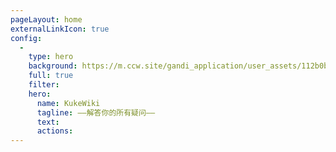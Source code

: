 ```yaml
---
pageLayout: home
externalLinkIcon: true
config:
  -
    type: hero
    background: https://m.ccw.site/gandi_application/user_assets/112b0b7697f2e2387b0c78cad7727b90.png
    full: true
    filter: 
    hero:
      name: KukeWiki
      tagline: ——解答你的所有疑问——
      text: 
      actions:
---
```

